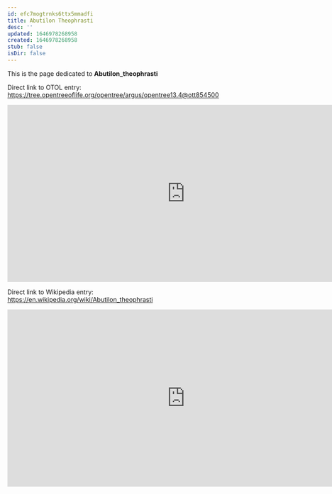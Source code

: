 ```yaml
---
id: efc7mogtrnks6ttx5mmadfi
title: Abutilon Theophrasti
desc: ''
updated: 1646978268958
created: 1646978268958
stub: false
isDir: false
---
```

This is the page dedicated to **Abutilon_theophrasti**


Direct link to OTOL entry: https://tree.opentreeoflife.org/opentree/argus/opentree13.4@ott854500



<html>
    <body>
    <iframe src="https://tree.opentreeoflife.org/opentree/argus/opentree13.4@ott854500"
    width="800" height="400" frameborder="0" allowfullscreen> </iframe>
    </body>
</html>
    


Direct link to Wikipedia entry: https://en.wikipedia.org/wiki/Abutilon_theophrasti



<html>
    <body>
    <iframe src="https://en.wikipedia.org/wiki/Abutilon_theophrasti"
    width="800" height="400" frameborder="0" allowfullscreen> </iframe>
    </body>
</html>
    
